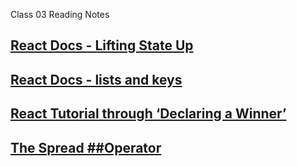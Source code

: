 Class 03 Reading Notes
## [React Docs - Lifting State Up](https://reactjs.org/docs/lifting-state-up.html)

## [React Docs - lists and keys](https://reactjs.org/docs/lists-and-keys.html)
## [React Tutorial through ‘Declaring a Winner’](https://reactjs.org/tutorial/tutorial.html)
## [The Spread ##Operator](https://medium.com/coding-at-dawn/how-to-use-the-spread-operator-in-javascript-b9e4a8b06fab)
